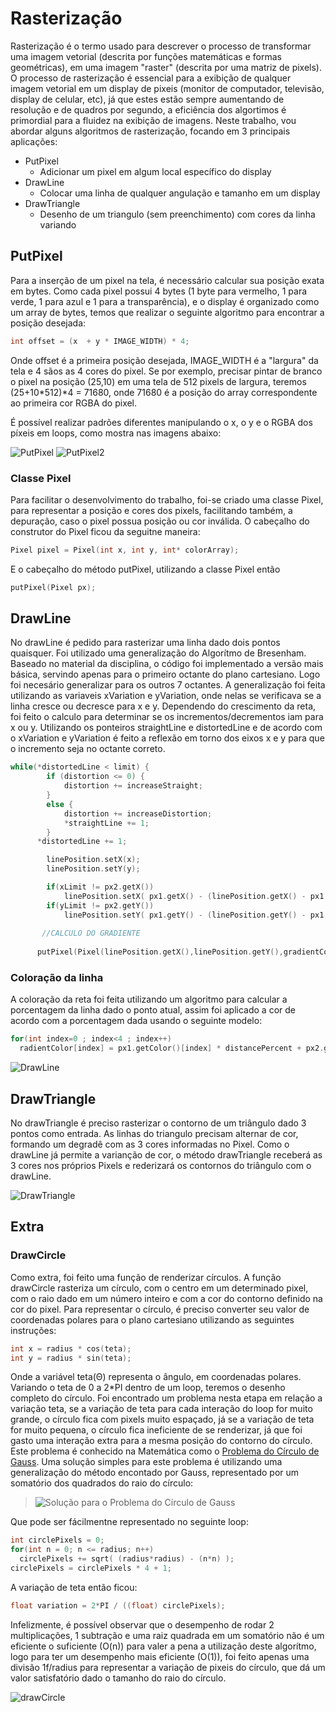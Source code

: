 # Rasterização

Rasterização é o termo usado para descrever o processo de transformar uma imagem vetorial (descrita por funções matemáticas e formas geométricas), em uma imagem "raster" (descrita por uma matriz de pixels).
O processo de rasterização é essencial para a exibição de qualquer imagem vetorial em um display de pixeis (monitor de computador, televisão, display de celular, etc), já que estes estão sempre aumentando de resolução e de quadros por segundo, a eficiência dos algortimos é primordial para a fluidez na exibição de imagens.
Neste trabalho, vou abordar alguns algoritmos de rasterização, focando em 3 principais aplicações:

  - PutPixel
    * Adicionar um pixel em algum local específico do display
  - DrawLine
    * Colocar uma linha de qualquer angulação e tamanho em um display
  - DrawTriangle
    * Desenho de um triangulo (sem preenchimento) com cores da linha variando

## PutPixel

Para a inserção de um pixel na tela, é necessário calcular sua posição exata em bytes. Como cada pixel possui 4 bytes (1 byte para vermelho, 1 para verde, 1 para azul e 1 para a transparência), e o display é organizado como um array de bytes, temos que realizar o seguinte algoritmo para encontrar a posição desejada:
```C
int offset = (x  + y * IMAGE_WIDTH) * 4;
```

Onde offset é a primeira posição desejada, IMAGE_WIDTH é a "largura" da tela e 4 sãos as 4 cores do pixel.
Se por exemplo, precisar pintar de branco o pixel na posição (25,10) em uma tela de 512 pixels de largura, teremos (25+10*512)*4 = 71680, onde 71680 é a posição do array correspondente ao primeira cor RGBA do pixel.

É possível realizar padrões diferentes manipulando o x, o y e o RGBA dos píxeis em loops, como mostra nas imagens abaixo:

![PutPixel](https://raw.githubusercontent.com/AraujoJordan/CG-2016-2/master/AtividadePratica1/imagens/draw%20Pixel.jpg)
![PutPixel2](https://raw.githubusercontent.com/AraujoJordan/CG-2016-2/master/AtividadePratica1/imagens/draw%20Pixel2.jpg)

### Classe Pixel
Para facilitar o desenvolvimento do trabalho, foi-se criado uma classe Pixel, para representar a posição e cores dos pixels, facilitando também, a depuração, caso o pixel possua posição ou cor inválida.
O cabeçalho do construtor do Pixel ficou da seguitne maneira:
```C
Pixel pixel = Pixel(int x, int y, int* colorArray);
```
E o cabeçalho do método putPixel, utilizando a classe Pixel então
```C
putPixel(Pixel px);
```

## DrawLine
No drawLine é pedido para rasterizar uma linha dado dois pontos quaisquer. Foi utilizado uma generalização do Algorítmo de Bresenham.
Baseado no material da disciplina, o código foi implementado a versão mais básica, servindo apenas para o primeiro octante do plano cartesiano. Logo foi necesário generalizar para os outros 7 octantes.
A generalização foi feita utilizando as variaveis xVariation e yVariation, onde nelas se verificava se a linha cresce ou decresce para x e y. Dependendo do crescimento da reta, foi feito o calculo para determinar se os incrementos/decrementos iam para x ou y. Utilizando os ponteiros straightLine e distortedLine e de acordo com o xVariation e yVariation é feito a reflexão em torno dos eixos x e y para que o incremento seja no octante correto. 

```C
while(*distortedLine < limit) {
  		if (distortion <= 0) {
  			distortion += increaseStraight;
  		}
  		else {
  			distortion += increaseDistortion;
  			*straightLine += 1;
  		}
      *distortedLine += 1;

  		linePosition.setX(x);
  		linePosition.setY(y);

  		if(xLimit != px2.getX())
  		    linePosition.setX( px1.getX() - (linePosition.getX() - px1.getX()));
  		if(yLimit != px2.getY())
  		    linePosition.setY( px1.getY() - (linePosition.getY() - px1.getY()));
          
       //CALCULO DO GRADIENTE
          
      putPixel(Pixel(linePosition.getX(),linePosition.getY(),gradientColor));
```

### Coloração da linha
A coloração da reta foi feita utilizando um algoritmo para calcular a porcentagem da linha dado o ponto atual, assim foi aplicado a cor de acordo com a porcentagem dada usando o seguinte modelo:
```C
for(int index=0 ; index<4 ; index++)
  radientColor[index] = px1.getColor()[index] * distancePercent + px2.getColor()[index] * (1 - distancePercent);
```

![DrawLine](https://raw.githubusercontent.com/AraujoJordan/CG-2016-2/master/AtividadePratica1/imagens/drawLine.png)

## DrawTriangle
No drawTriangle é preciso rasterizar o contorno de um triângulo dado 3 pontos como entrada. As linhas do triangulo precisam alternar de cor, formando um degradê com as 3 cores informadas no Pixel.
Como o drawLine já permite a varianção de cor, o método drawTriangle receberá as 3 cores nos próprios Pixels e rederizará os contornos do triângulo com o drawLine.

![DrawTriangle](https://raw.githubusercontent.com/AraujoJordan/CG-2016-2/master/AtividadePratica1/imagens/drawTriangle.png)

## Extra
### DrawCircle
Como extra, foi feito uma função de renderizar círculos.
A função drawCircle rasteriza um círculo, com o centro em um determinado pixel, com o raio dado em um número inteiro e com a cor do contorno definido na cor do pixel.
Para representar o círculo, é preciso converter seu valor de coordenadas polares para o plano cartesiano utilizando as seguintes instruções:
```C
int x = radius * cos(teta);
int y = radius * sin(teta);
```
Onde a variável teta(Θ) representa o ângulo, em coordenadas polares. Variando o teta de 0 a 2*PI dentro de um loop, teremos o desenho completo do círculo.
Foi encontrado um problema nesta etapa em relação a variação teta, se a variação de teta para cada interação do loop for muito grande, o círculo fica com pixels muito espaçado, já se a variação de teta for muito pequena, o círculo fica ineficiente de se renderizar, já que foi gasto uma interação extra para a mesma posição do contorno do círculo. Este problema é conhecido na Matemática como o [Problema do Círculo de Gauss](https://en.wikipedia.org/wiki/Gauss_circle_problem).
Uma solução simples para este problema é utilizando uma generalização do método encontado por Gauss, representado por um somatório dos quadrados do raio do círculo:
>![Solução para o Problema do Círculo de Gauss](https://wikimedia.org/api/rest_v1/media/math/render/svg/bda59a323e2f697120fbd0785b8dc75ce9ccbe5c)

Que pode ser fácilmentne representado no seguinte loop:
```C
int circlePixels = 0;
for(int n = 0; n <= radius; n++)
  circlePixels += sqrt( (radius*radius) - (n*n) );
circlePixels = circlePixels * 4 + 1;
```
A variação de teta então ficou:
```C
float variation = 2*PI / ((float) circlePixels);
```
Infelizmente, é possível observar que o desempenho de rodar 2 multiplicações, 1 subtração e uma raiz quadrada em um somatório não é um eficiente o suficiente (O(n)) para valer a pena a utilização deste algorítmo, logo para ter um desempenho mais eficiente (O(1)), foi feito apenas uma divisão 1f/radius para representar a variação de pixeis do círculo, que dá um valor satisfatório dado o tamanho do raio do círculo.

![drawCircle](https://raw.githubusercontent.com/AraujoJordan/CG-2016-2/master/AtividadePratica1/imagens/drawCircle.png)
